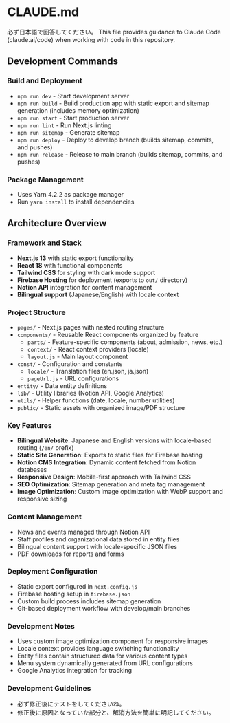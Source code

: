 # CLAUDE.md
必ず日本語で回答してください。
This file provides guidance to Claude Code (claude.ai/code) when working with code in this repository.

## Development Commands

### Build and Deployment
- `npm run dev` - Start development server
- `npm run build` - Build production app with static export and sitemap generation (includes memory optimization)
- `npm run start` - Start production server
- `npm run lint` - Run Next.js linting
- `npm run sitemap` - Generate sitemap
- `npm run deploy` - Deploy to develop branch (builds sitemap, commits, and pushes)
- `npm run release` - Release to main branch (builds sitemap, commits, and pushes)

### Package Management
- Uses Yarn 4.2.2 as package manager
- Run `yarn install` to install dependencies

## Architecture Overview

### Framework and Stack
- **Next.js 13** with static export functionality
- **React 18** with functional components
- **Tailwind CSS** for styling with dark mode support
- **Firebase Hosting** for deployment (exports to `out/` directory)
- **Notion API** integration for content management
- **Bilingual support** (Japanese/English) with locale context

### Project Structure
- `pages/` - Next.js pages with nested routing structure
- `components/` - Reusable React components organized by feature
  - `parts/` - Feature-specific components (about, admission, news, etc.)
  - `context/` - React context providers (locale)
  - `layout.js` - Main layout component
- `const/` - Configuration and constants
  - `locale/` - Translation files (en.json, ja.json)
  - `pageUrl.js` - URL configurations
- `entity/` - Data entity definitions
- `lib/` - Utility libraries (Notion API, Google Analytics)
- `utils/` - Helper functions (date, locale, number utilities)
- `public/` - Static assets with organized image/PDF structure

### Key Features
- **Bilingual Website**: Japanese and English versions with locale-based routing (`/en/` prefix)
- **Static Site Generation**: Exports to static files for Firebase hosting
- **Notion CMS Integration**: Dynamic content fetched from Notion databases
- **Responsive Design**: Mobile-first approach with Tailwind CSS
- **SEO Optimization**: Sitemap generation and meta tag management
- **Image Optimization**: Custom image optimization with WebP support and responsive sizing

### Content Management
- News and events managed through Notion API
- Staff profiles and organizational data stored in entity files
- Bilingual content support with locale-specific JSON files
- PDF downloads for reports and forms

### Deployment Configuration
- Static export configured in `next.config.js`
- Firebase hosting setup in `firebase.json`
- Custom build process includes sitemap generation
- Git-based deployment workflow with develop/main branches

### Development Notes
- Uses custom image optimization component for responsive images
- Locale context provides language switching functionality
- Entity files contain structured data for various content types
- Menu system dynamically generated from URL configurations
- Google Analytics integration for tracking

### Development Guidelines
- 必ず修正後にテストをしてくださいね。
- 修正後に原因となっていた部分と、解消方法を簡単に明記してください。
